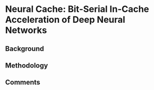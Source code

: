 # Neural Cache: Bit-Serial In-Cache Acceleration of Deep Neural Networks

## Background

## Methodology

## Comments